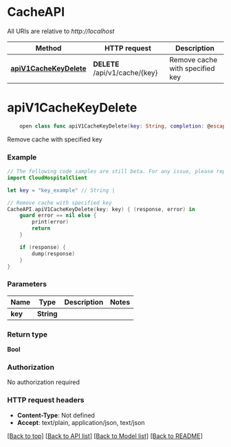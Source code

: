 # CacheAPI

All URIs are relative to *http://localhost*

Method | HTTP request | Description
------------- | ------------- | -------------
[**apiV1CacheKeyDelete**](CacheAPI.md#apiv1cachekeydelete) | **DELETE** /api/v1/cache/{key} | Remove cache with specified key


# **apiV1CacheKeyDelete**
```swift
    open class func apiV1CacheKeyDelete(key: String, completion: @escaping (_ data: Bool?, _ error: Error?) -> Void)
```

Remove cache with specified key

### Example 
```swift
// The following code samples are still beta. For any issue, please report via http://github.com/OpenAPITools/openapi-generator/issues/new
import CloudHospitalClient

let key = "key_example" // String | 

// Remove cache with specified key
CacheAPI.apiV1CacheKeyDelete(key: key) { (response, error) in
    guard error == nil else {
        print(error)
        return
    }

    if (response) {
        dump(response)
    }
}
```

### Parameters

Name | Type | Description  | Notes
------------- | ------------- | ------------- | -------------
 **key** | **String** |  | 

### Return type

**Bool**

### Authorization

No authorization required

### HTTP request headers

 - **Content-Type**: Not defined
 - **Accept**: text/plain, application/json, text/json

[[Back to top]](#) [[Back to API list]](../README.md#documentation-for-api-endpoints) [[Back to Model list]](../README.md#documentation-for-models) [[Back to README]](../README.md)

